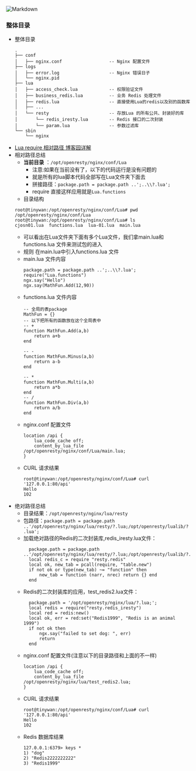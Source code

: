 ![Markdown](https://github.com/Tinywan/Lua-Nginx-Redis/blob/master/Images/nginx-hls-locations.png)
### 整体目录
+ 整体目录
    ```
    .
    ├── conf
    │   ├── nginx.conf                  -- Nginx 配置文件
    ├── logs
    │   ├── error.log                   -- Nginx 错误日子
    │   └── nginx.pid
    ├── lua
    │   ├── access_check.lua            -- 权限验证文件
    │   ├── business_redis.lua          -- 业务 Redis 处理文件
    │   ├── redis.lua                   -- 直接使用Lua的redis以及别的函数库
    │   ├── ...
    │   └── resty                       -- 存放Lua 的所有公共、封装好的库
    │       └── redis_iresty.lua        -- Redis 接口的二次封装
    │       └── param.lua               -- 参数过滤库
    └── sbin
        └── nginx
    ```
+ [Lua require 相对路径 博客园详解](http://www.cnblogs.com/smallboat/p/5552407.html)
+ 相对路径总结
    + **当前目录** ：`/opt/openresty/nginx/conf/Lua`
        + 注意:如果在当前没有了，以下的代码运行是没有问题的
        + 就是所有的lua脚本代码全部写在Lua文件夹下面去
        + 拼接路径：`package.path = package.path ..';..\\?.lua';`
        + require 直接这样应用就是`Lua.functions`
    + 目录结构
    ```
    root@tinywan:/opt/openresty/nginx/conf/Lua# pwd
    /opt/openresty/nginx/conf/Lua
    root@tinywan:/opt/openresty/nginx/conf/Lua# ls
    cjosn01.lua  functions.lua  lua-01.lua  main.lua
    ```
    + 可以看出在Lua文件夹下面有多个Lua文件，我们拿main.lua和functions.lua 文件来测试包的进入
    + 规则 在main.lua中引入functions.lua 文件
    + main.lua 文件内容
        ```
        package.path = package.path ..';..\\?.lua';
        require("Lua.functions")
        ngx.say("Hello")
        ngx.say(MathFun.Add(12,90))
        ```
    + functions.lua 文件内容
        ```
        -- 全局的表package
        MathFun = {}
        -- 以下把所有的函数放在这个全局表中
        -- +
        function MathFun.Add(a,b)
            return a+b
        end

        -- -
        function MathFun.Minus(a,b)
            return a-b
        end

        -- *
        function MathFun.Multi(a,b)
            return a*b
        end
        -- /
        function MathFun.Div(a,b)
            return a/b
        end
        ```
    + nginx.conf 配置文件
        ```
        location /api {
            lua_code_cache off;
            content_by_lua_file  /opt/openresty/nginx/conf/Lua/main.lua;
        }
        ```  
    + CURL 请求结果
        ```
        root@tinywan:/opt/openresty/nginx/conf/Lua# curl '127.0.0.1:80/api'
        Hello
        102
        ```
+ 绝对路径总结
    + 目录结果：`/opt/openresty/nginx/lua/resty`
    + 包路径：`package.path = package.path ..'/opt/openresty/nginx/lua/resty/?.lua;/opt/openresty/lualib/?.lua';`                                   
    + 加载绝对路径的Redis的二次封装库,redis_iresty.lua文件：
      ``` 
        package.path = package.path ..'/opt/openresty/nginx/lua/resty/?.lua;/opt/openresty/lualib/?.lua';
        local redis_c = require "resty.redis"
        local ok, new_tab = pcall(require, "table.new")
        if not ok or type(new_tab) ~= "function" then
            new_tab = function (narr, nrec) return {} end
        end
      ```   
    + Redis的二次封装库的应用，test_redis2.lua文件：
      ``` 
        package.path = '/opt/openresty/nginx/lua/?.lua;';
        local redis = require("resty.redis_iresty")
        local red = redis:new()
        local ok, err = red:set("Redis1999", "Redis is an animal 1999")
        if not ok then
            ngx.say("failed to set dog: ", err)
            return
        end
      ```                                  
    + nginx.conf 配置文件(注意以下的目录路径和上面的不一样)
        ```
        location /api {
            lua_code_cache off;
            content_by_lua_file /opt/openresty/nginx/lua/test_redis2.lua;
        }
        ```  
    + CURL 请求结果
        ```
        root@tinywan:/opt/openresty/nginx/conf/Lua# curl '127.0.0.1:80/api'
        Hello
        102
        ```      
     + Redis 数据库结果
        ```
        127.0.0.1:6379> keys *
        1) "dog"
        2) "Redis2222222222"
        3) "Redis1999"
        ```                                
                   